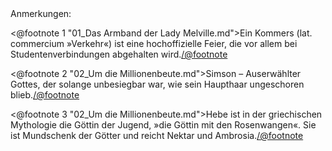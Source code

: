 <div class="anmerkungen">Anmerkungen:</div>

<@footnote 1 "01_Das Armband der Lady Melville.md">Ein Kommers (lat. commercium
»Verkehr«) ist eine hochoffizielle Feier, die vor allem bei
Studentenverbindungen abgehalten wird.</@footnote>

<@footnote 2 "02_Um die Millionenbeute.md">Simson – Auserwählter Gottes, der solange unbesiegbar war, wie sein Haupthaar ungeschoren blieb.</@footnote>

<@footnote 3 "02_Um die Millionenbeute.md">Hebe ist in der griechischen
Mythologie die Göttin der Jugend, »die Göttin mit den Rosenwangen«. Sie ist
Mundschenk der Götter und reicht Nektar und Ambrosia.</@footnote>

